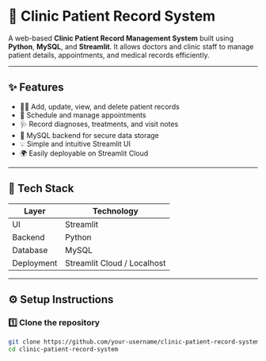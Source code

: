 # 🏥 Clinic Patient Record System

A web-based **Clinic Patient Record Management System** built using **Python**, **MySQL**, and **Streamlit**. It allows doctors and clinic staff to manage patient details, appointments, and medical records efficiently.

---

## ✨ Features

- 🧑‍⚕️ Add, update, view, and delete patient records
- 📅 Schedule and manage appointments
- 🩺 Record diagnoses, treatments, and visit notes
- 🔐 MySQL backend for secure data storage
- 💡 Simple and intuitive Streamlit UI
- 🌍 Easily deployable on Streamlit Cloud

---

## 🧰 Tech Stack

| Layer      | Technology       |
|------------|------------------|
| UI         | Streamlit        |
| Backend    | Python           |
| Database   | MySQL            |
| Deployment | Streamlit Cloud / Localhost |

---

## ⚙️ Setup Instructions

### 1️⃣ Clone the repository
```bash
git clone https://github.com/your-username/clinic-patient-record-system.git
cd clinic-patient-record-system
